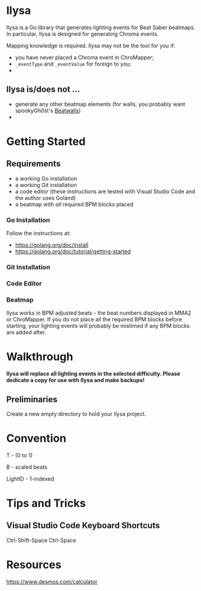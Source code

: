 # Ilysa
Ilysa is a Go library that generates lighting events for Beat Saber beatmaps. In
particular, Ilysa is designed for generating Chroma events.

Mapping knowledge is required. Ilysa may not be the tool for you if:
- you have never placed a Chroma event in ChroMapper;
- ```_eventType``` and ```_eventValue``` for foreign to you;
- 

## Ilysa is/does not ...
* generate any other beatmap elements (for walls, you probably want spookyGh0st's [Beatwalls](https://github.com/spookyGh0st/beatwalls#readme]))
* 

# Getting Started
## Requirements
* a working Go installation
* a working Git installation
* a code editor (these instructions are tested with Visual Studio Code and the author uses Goland)
* a beatmap with *all* required BPM blocks placed

### Go Installation
Follow the instructions at:
* https://golang.org/doc/install
* https://golang.org/doc/tutorial/getting-started

### Git Installation

### Code Editor

### Beatmap
Ilysa works in BPM adjusted beats - the beat numbers displayed in MMA2 or ChroMapper. If you do not
place all the required BPM blocks before starting, your lighting events will probably be mistimed if
any BPM blocks are added after.

# Walkthrough
**Ilysa will replace all lighting events in the selected difficulty. Please dedicate a copy for use
with Ilysa and make backups!**

## Preliminaries 
Create a new empty directory to hold your Ilysa project.




# Convention

T - (0 to 1)

B - scaled beats

LightID - 1-indexed

# Tips and Tricks
## Visual Studio Code Keyboard Shortcuts
Ctrl-Shift-Space
Ctrl-Space

# Resources
https://www.desmos.com/calculator
